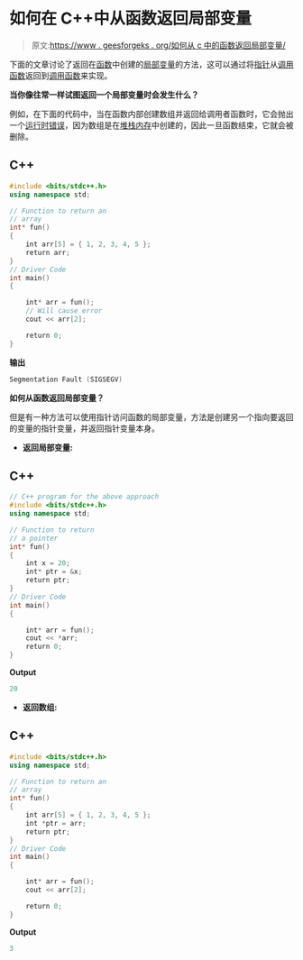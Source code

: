 # 如何在 C++中从函数返回局部变量

> 原文:[https://www . geesforgeks . org/如何从 c 中的函数返回局部变量/](https://www.geeksforgeeks.org/how-to-return-local-variables-from-a-function-in-c/)

下面的文章讨论了返回在[函数](https://www.geeksforgeeks.org/functions-in-c/)中创建的[局部变量](https://www.geeksforgeeks.org/scope-of-variables-in-c/https://www.geeksforgeeks.org/scope-of-variables-in-c/)的方法，这可以通过将[指针](https://www.geeksforgeeks.org/pointers-in-c-and-c-set-1-introduction-arithmetic-and-array/)从[调用函数](https://www.geeksforgeeks.org/what-happens-when-we-call-a-function/)返回到[调用函数](https://www.geeksforgeeks.org/parameter-passing-techniques-in-c-cpp/)来实现。

**当你像往常一样试图返回一个局部变量时会发生什么？**

例如，在下面的代码中，当在函数内部创建数组并返回给调用者函数时，它会抛出一个[运行时错误](https://www.geeksforgeeks.org/runtime-errors/)，因为数组是在[堆栈内存](https://www.geeksforgeeks.org/stack-vs-heap-memory-allocation/)中创建的，因此一旦函数结束，它就会被删除。

## C++

```cpp
#include <bits/stdc++.h>
using namespace std;

// Function to return an
// array
int* fun()
{
    int arr[5] = { 1, 2, 3, 4, 5 };
    return arr;
}
// Driver Code
int main()
{

    int* arr = fun();
    // Will cause error
    cout << arr[2];

    return 0;
}
```

**输出**

```cpp
Segmentation Fault (SIGSEGV)
```

**如何从函数返回局部变量？**

但是有一种方法可以使用指针访问函数的局部变量，方法是创建另一个指向要返回的变量的指针变量，并返回指针变量本身。

*   **返回局部变量:**

## C++

```cpp
// C++ program for the above approach
#include <bits/stdc++.h>
using namespace std;

// Function to return
// a pointer
int* fun()
{
    int x = 20;
    int* ptr = &x;
    return ptr;
}
// Driver Code
int main()
{

    int* arr = fun();
    cout << *arr;
    return 0;
}
```

**Output**

```cpp
20
```

*   **返回数组:**

## C++

```cpp
#include <bits/stdc++.h>
using namespace std;

// Function to return an
// array
int* fun()
{
    int arr[5] = { 1, 2, 3, 4, 5 };
    int *ptr = arr;
    return ptr;
}
// Driver Code
int main()
{

    int* arr = fun();
    cout << arr[2];

    return 0;
}
```

**Output**

```cpp
3
```